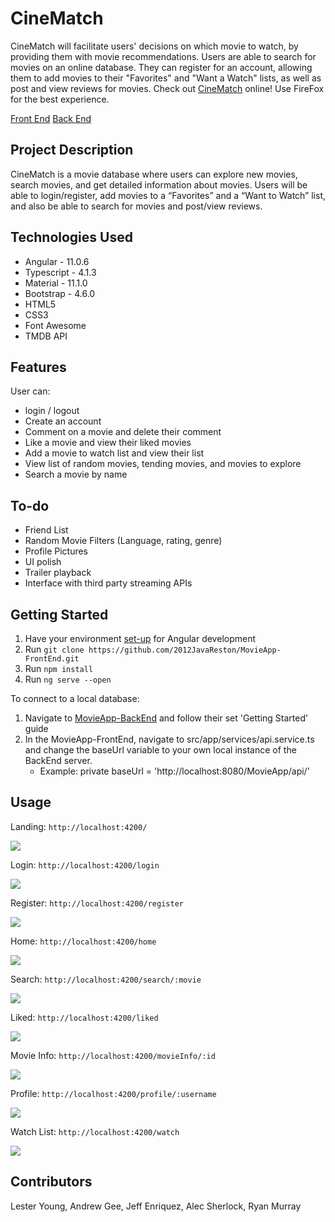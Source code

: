 
# CineMatch
CineMatch will facilitate users' decisions on which movie to watch, by providing them with movie recommendations. Users are able to search for movies on an online database. They can register for an account, allowing them to add movies to their "Favorites" and "Want a Watch" lists, as well as post and view reviews for movies.
Check out [CineMatch](http://cinematch.s3-website-us-east-1.amazonaws.com/) online! Use FireFox for the best experience.

[Front End](https://github.com/2012JavaReston/MovieApp-FrontEnd)
[Back End](https://github.com/2012JavaReston/MovieApp-BackEnd)
## Project Description
CineMatch is a movie database where users can explore new movies, search movies, and get detailed information about movies. Users will be able to login/register, add movies to a “Favorites” and a “Want to Watch” list, and also be able to search for movies and post/view reviews.


## Technologies Used
* Angular - 11.0.6
* Typescript - 4.1.3
* Material - 11.1.0
* Bootstrap - 4.6.0
* HTML5
* CSS3
* Font Awesome
* TMDB API

## Features
User can: 
* login / logout
* Create an account
* Comment on a movie and delete their comment
* Like a movie and view their liked movies
* Add a movie to watch list and view their list
* View list of random movies, tending movies, and movies to explore
* Search a movie by name

## To-do
* Friend List
* Random Movie Filters (Language, rating, genre)
* Profile Pictures
* UI polish
* Trailer playback
* Interface with third party streaming APIs

## Getting Started
   
1. Have your environment [set-up](https://angular.io/guide/setup-local) for Angular development
2. Run `git clone https://github.com/2012JavaReston/MovieApp-FrontEnd.git`
3. Run `npm install`
4. Run `ng serve --open`

To connect to a local database:
1. Navigate to [MovieApp-BackEnd](https://github.com/2012JavaReston/MovieApp-BackEnd) and follow their set 'Getting Started' guide
2. In the MovieApp-FrontEnd, navigate to src/app/services/api.service.ts and change the baseUrl variable to your own local instance of the BackEnd server.
    * Example: private baseUrl = 'http://localhost:8080/MovieApp/api/'

## Usage

Landing: `http://localhost:4200/`

<img style='max-width: 650px' src='https://imgur.com/yJ649VL.png' />

Login: `http://localhost:4200/login`

<img style='max-width: 650px' src='https://imgur.com/48XJZeP.png' />

Register: `http://localhost:4200/register` 

<img style='max-width: 650px' src='https://imgur.com/TswRz4E.png' />

Home: `http://localhost:4200/home`

<img style='max-width: 650px' src='https://imgur.com/OH3ZZ8I.png' />

Search: `http://localhost:4200/search/:movie`

<img style='max-width: 650px' src='https://imgur.com/rIGtYa8.png' />

Liked: `http://localhost:4200/liked`

<img style='max-width: 650px' src='https://imgur.com/7QyAQrR.png' />

Movie Info: `http://localhost:4200/movieInfo/:id`

<img style='max-width: 650px' src='https://imgur.com/OCjg0wa.png' />

Profile: `http://localhost:4200/profile/:username`

<img style='max-width: 650px' src='https://imgur.com/8ccyfuz.png' />

Watch List: `http://localhost:4200/watch`

<img style='max-width: 650px' src='https://imgur.com/oZ5DORL.png' />

## Contributors

Lester Young, Andrew Gee, Jeff Enriquez, Alec Sherlock, Ryan Murray

